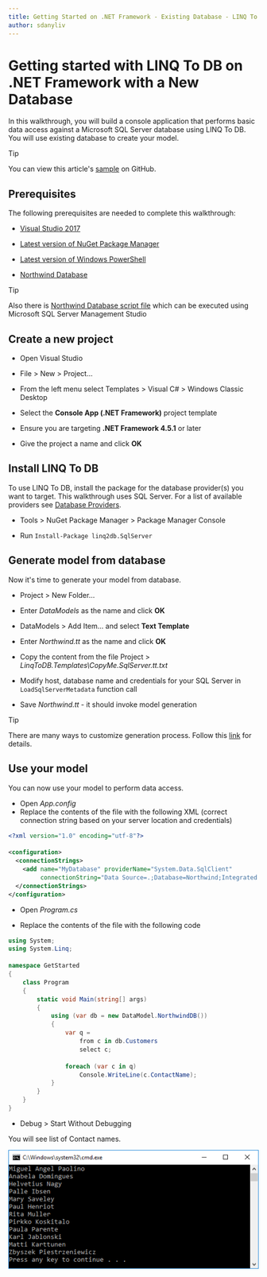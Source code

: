 ```yaml
---
title: Getting Started on .NET Framework - Existing Database - LINQ To DB
author: sdanyliv
---
```

# Getting started with LINQ To DB on .NET Framework with a New Database

In this walkthrough, you will build a console application that performs basic data access against a Microsoft SQL Server database using LINQ To DB. You will use existing database to create your model.

> [!TIP]  
> You can view this article's [sample](https://github.com/linq2db/examples/tree/master/SqlServer/GetStarted) on GitHub.

## Prerequisites

The following prerequisites are needed to complete this walkthrough:

* [Visual Studio 2017](https://www.visualstudio.com/downloads/)

* [Latest version of NuGet Package Manager](https://dist.nuget.org/index.html)

* [Latest version of Windows PowerShell](https://docs.microsoft.com/powershell/scripting/setup/installing-windows-powershell)

* [Northwind Database](https://docs.microsoft.com/en-us/dotnet/framework/data/adonet/sql/linq/downloading-sample-databases) 

> [!TIP]  
> Also there is [Northwind Database script file](https://github.com/linq2db/linq2db/blob/master/Data/northwind.sql.zip) which
can be executed using Microsoft SQL Server Management Studio

## Create a new project

* Open Visual Studio

* File > New > Project...

* From the left menu select Templates > Visual C# > Windows Classic Desktop

* Select the **Console App (.NET Framework)** project template

* Ensure you are targeting **.NET Framework 4.5.1** or later

* Give the project a name and click **OK**

## Install LINQ To DB

To use LINQ To DB, install the package for the database provider(s) you want to target. This walkthrough uses SQL Server. For a list of available providers see [Database Providers](/articles/general/databases.html).

* Tools > NuGet Package Manager > Package Manager Console

* Run `Install-Package linq2db.SqlServer`

## Generate model from database

Now it's time to generate your model from database.

* Project > New Folder...

* Enter *DataModels* as the name and click **OK**

* DataModels > Add Item...  and select **Text Template**

* Enter *Northwind.tt* as the name and click **OK**

* Copy the content from the file Project > *LinqToDB.Templates\CopyMe.SqlServer.tt.txt*

* Modify host, database name and credentials for your SQL Server in `LoadSqlServerMetadata` function call 

* Save *Northwind.tt* - it should invoke model generation

> [!TIP]  
> There are many ways to customize generation process. Follow this [link](/articles/Source/LinqToDB.Templates/README.html) for details.

## Use your model

You can now use your model to perform data access.

* Open *App.config*
* Replace the contents of the file with the following XML (correct connection string based on your server location and credentials)
``` xml
<?xml version="1.0" encoding="utf-8"?>

<configuration>
  <connectionStrings>
    <add name="MyDatabase" providerName="System.Data.SqlClient"
         connectionString="Data Source=.;Database=Northwind;Integrated Security=SSPI;" />
  </connectionStrings>
</configuration>
```

* Open *Program.cs*

* Replace the contents of the file with the following code

<!-- [!code-csharp[Main](samples/core/GetStarted/FullNet/ConsoleApp.NewDb/Program.cs)] -->
``` csharp
using System;
using System.Linq;

namespace GetStarted
{
	class Program
	{
		static void Main(string[] args)
		{
			using (var db = new DataModel.NorthwindDB())
			{
				var q =
					from c in db.Customers
					select c;

				foreach (var c in q)
					Console.WriteLine(c.ContactName);
			}
		}
	}
}
```

* Debug > Start Without Debugging

You will see list of Contact names.

![image](_static/output-existing-db.png)
